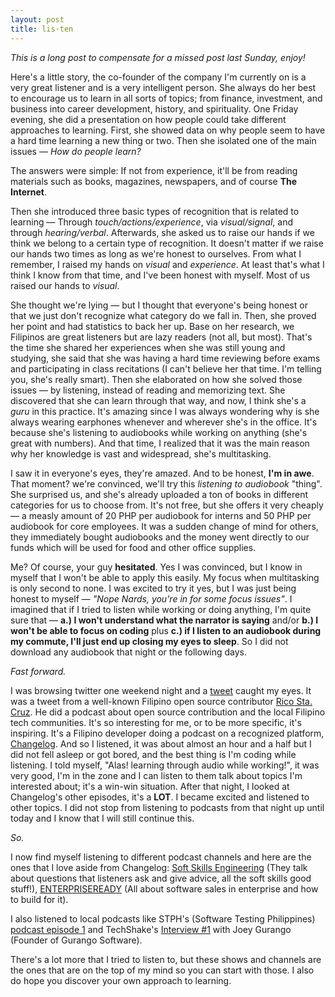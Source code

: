 ```yaml
---
layout: post
title: lis·ten
---
```


_This is a long post to compensate for a missed post last Sunday, enjoy!_

Here's a little story, the co-founder of the company I'm currently on is a very great listener and is a very intelligent person. She always do her best to encourage us to learn in all sorts of topics; from finance, investment, and business into career development, history, and spirituality. One Friday evening, she did a presentation on how people could take different approaches to learning. First, she showed data on why people seem to have a hard time learning a new thing or two. Then she isolated one of the main issues — _How do people learn?_

The answers were simple: If not from experience, it'll be from reading materials such as books, magazines, newspapers, and of course **The Internet**.

Then she introduced three basic types of recognition that is related to learning — Through _touch/actions/experience_, via _visual/signal_, and through _hearing/verbal_. Afterwards, she asked us to raise our hands if we think we belong to a certain type of recognition. It doesn't matter if we raise our hands two times as long as we're honest to ourselves. From what I remember, I raised my hands on _visual_ and _experience_. At least that's what I think I know from that time, and I've been honest with myself. Most of us raised our hands to _visual_.

She thought we're lying — but I thought that everyone's being honest or that we just don't recognize what category do we fall in. Then, she proved her point and had statistics to back her up. Base on her research, we Filipinos are great listeners but are lazy readers (not all, but most). That's the time she shared her experiences when she was still young and studying, she said that she was having a hard time reviewing before exams and participating in class recitations (I can't believe her that time. I'm telling you, she's really smart). Then she elaborated on how she solved those issues — by listening, instead of reading and memorizing text. She discovered that she can learn through that way, and now, I think she's a _guru_ in this practice. It's amazing since I was always wondering why is she always wearing earphones whenever and wherever she's in the office. It's because she's listening to audiobooks while working on anything (she's great with numbers). And that time, I realized that it was the main reason why her knowledge is vast and widespread, she's multitasking.

I saw it in everyone's eyes, they're amazed. And to be honest, **I'm in awe**. That moment? we're convinced, we'll try this _listening to audiobook_ "thing". She surprised us, and she's already uploaded a ton of books in different categories for us to choose from. It's not free, but she offers it very cheaply — a measly amount of 20 PHP per audiobook for interns and 50 PHP per audiobook for core employees. It was a sudden change of mind for others, they immediately bought audiobooks and the money went directly to our funds which will be used for food and other office supplies.

Me? Of course, your guy **hesitated**. Yes I was convinced, but I know in myself that I won't be able to apply this easily. My focus when multitasking is only second to none. I was excited to try it yes, but I was just being honest to myself — _"Nope Nards, you're in for some focus issues"_. I imagined that if I tried to listen while working or doing anything, I'm quite sure that — **a.) I won't understand what the narrator is saying** and/or **b.) I won't be able to focus on coding** plus **c.) if I listen to an audiobook during my commute, I'll just end up closing my eyes to sleep**. So I did not download any audiobook that night or the following days.

_Fast forward._

I was browsing twitter one weekend night and a [tweet](https://twitter.com/rstacruz/status/962298699614339073) caught my eyes. It was a tweet from a well-known Filipino open source contributor [Rico Sta. Cruz](http://ricostacruz.com/). He did a podcast about open source contribution and the local Filipino tech communities. It's so interesting for me, or to be more specific, it's inspiring. It's a Filipino developer doing a podcast on a recognized platform, [Changelog](https://twitter.com/changelog). And so I listened, it was about almost an hour and a half but I did not fell asleep or got bored, and the best thing is I'm coding while listening. I told myself, "Alas! learning through audio while working!", it was very good, I'm in the zone and I can listen to them talk about topics I'm interested about; it's a win-win situation. After that night, I looked at Changelog's other episodes, it's a **LOT**. I became excited and listened to other topics. I did not stop from listening to podcasts from that night up until today and I know that I will still continue this.

_So._

I now find myself listening to different podcast channels and here are the ones that I love aside from Changelog: [Soft Skills Engineering](https://softskills.audio/) (They talk about questions that listeners ask and give advice, all the soft skills good stuff!), [ENTERPRISEREADY](https://www.heavybit.com/library/podcasts/enterpriseready) (All about software sales in enterprise and how to build for it).

I also listened to local podcasts like STPH's (Software Testing Philippines) [podcast episode 1](https://player.fm/series/software-testing-philippines-podcast/stph-episode-one-sZjwZFj2q5rEuYnG) and TechShake's [Interview #1](https://player.fm/series/techshake-radio/techshake-interviews-1-joey-gurango-of-gurango-software) with Joey Gurango (Founder of Gurango Software).

There's a lot more that I tried to listen to, but these shows and channels are the ones that are on the top of my mind so you can start with those. I also do hope you discover your own approach to learning.